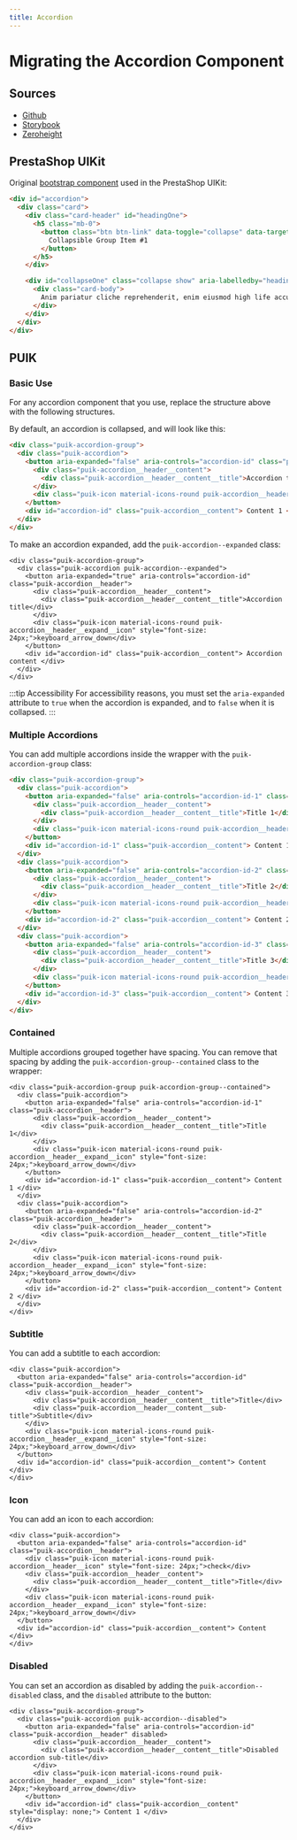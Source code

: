 ```yaml
---
title: Accordion
---
```


# Migrating the Accordion Component

## Sources

- [Github](https://github.com/PrestaShopCorp/puik/tree/main/packages/components/accordion)
- [Storybook](https://uikit.prestashop.com/?path=/story/components-accordion--default)
- [Zeroheight](https://zeroheight.com/47c0ab1be/p/17ec05-accordion/b/5951dd)

## PrestaShop UIKit

Original [bootstrap component](https://getbootstrap.com/docs/4.0/components/collapse/#accordion-example/) used in the PrestaShop UIKit:

```html
<div id="accordion">
  <div class="card">
    <div class="card-header" id="headingOne">
      <h5 class="mb-0">
        <button class="btn btn-link" data-toggle="collapse" data-target="#collapseOne" aria-expanded="true" aria-controls="collapseOne">
          Collapsible Group Item #1
        </button>
      </h5>
    </div>

    <div id="collapseOne" class="collapse show" aria-labelledby="headingOne" data-parent="#accordion">
      <div class="card-body">
        Anim pariatur cliche reprehenderit, enim eiusmod high life accusamus terry richardson ad squid. 3 wolf moon officia aute, non cupidatat skateboard dolor brunch. Food truck quinoa nesciunt laborum eiusmod. Brunch 3 wolf moon tempor, sunt aliqua put a bird on it squid single-origin coffee nulla assumenda shoreditch et. Nihil anim keffiyeh helvetica, craft beer labore wes anderson cred nesciunt sapiente ea proident. Ad vegan excepteur butcher vice lomo. Leggings occaecat craft beer farm-to-table, raw denim aesthetic synth nesciunt you probably haven't heard of them accusamus labore sustainable VHS.
      </div>
    </div>
  </div>
</div>
```

## PUIK

### Basic Use

For any accordion component that you use, replace the structure above with the following structures.

By default, an accordion is collapsed, and will look like this:

```html
<div class="puik-accordion-group">
  <div class="puik-accordion">
    <button aria-expanded="false" aria-controls="accordion-id" class="puik-accordion__header">
      <div class="puik-accordion__header__content">
        <div class="puik-accordion__header__content__title">Accordion title</div>
      </div>
      <div class="puik-icon material-icons-round puik-accordion__header__expand__icon" style="font-size: 24px;">keyboard_arrow_down</div>
    </button>
    <div id="accordion-id" class="puik-accordion__content"> Content 1 </div>
  </div>
</div>
```

To make an accordion expanded, add the `puik-accordion--expanded` class:

```html{2,3}
<div class="puik-accordion-group">
  <div class="puik-accordion puik-accordion--expanded">
    <button aria-expanded="true" aria-controls="accordion-id" class="puik-accordion__header">
      <div class="puik-accordion__header__content">
        <div class="puik-accordion__header__content__title">Accordion title</div>
      </div>
      <div class="puik-icon material-icons-round puik-accordion__header__expand__icon" style="font-size: 24px;">keyboard_arrow_down</div>
    </button>
    <div id="accordion-id" class="puik-accordion__content"> Accordion content </div>
  </div>
</div>
```
:::tip Accessibility
For accessibility reasons, you must set the `aria-expanded` attribute to `true` when the accordion is expanded, and to `false` when it is collapsed.
:::

### Multiple Accordions

You can add multiple accordions inside the wrapper with the `puik-accordion-group` class:

```html
<div class="puik-accordion-group">
  <div class="puik-accordion">
    <button aria-expanded="false" aria-controls="accordion-id-1" class="puik-accordion__header">
      <div class="puik-accordion__header__content">
        <div class="puik-accordion__header__content__title">Title 1</div>
      </div>
      <div class="puik-icon material-icons-round puik-accordion__header__expand__icon" style="font-size: 24px;">keyboard_arrow_down</div>
    </button>
    <div id="accordion-id-1" class="puik-accordion__content"> Content 1 </div>
  </div>
  <div class="puik-accordion">
    <button aria-expanded="false" aria-controls="accordion-id-2" class="puik-accordion__header">
      <div class="puik-accordion__header__content">
        <div class="puik-accordion__header__content__title">Title 2</div>
      </div>
      <div class="puik-icon material-icons-round puik-accordion__header__expand__icon" style="font-size: 24px;">keyboard_arrow_down</div>
    </button>
    <div id="accordion-id-2" class="puik-accordion__content"> Content 2 </div>
  </div>
  <div class="puik-accordion">
    <button aria-expanded="false" aria-controls="accordion-id-3" class="puik-accordion__header">
      <div class="puik-accordion__header__content">
        <div class="puik-accordion__header__content__title">Title 3</div>
      </div>
      <div class="puik-icon material-icons-round puik-accordion__header__expand__icon" style="font-size: 24px;">keyboard_arrow_down</div>
    </button>
    <div id="accordion-id-3" class="puik-accordion__content"> Content 3 </div>
  </div>
</div>
```

### Contained

Multiple accordions grouped together have spacing. You can remove that spacing by adding the `puik-accordion-group--contained` class to the wrapper:

```html{1}
<div class="puik-accordion-group puik-accordion-group--contained">
  <div class="puik-accordion">
    <button aria-expanded="false" aria-controls="accordion-id-1" class="puik-accordion__header">
      <div class="puik-accordion__header__content">
        <div class="puik-accordion__header__content__title">Title 1</div>
      </div>
      <div class="puik-icon material-icons-round puik-accordion__header__expand__icon" style="font-size: 24px;">keyboard_arrow_down</div>
    </button>
    <div id="accordion-id-1" class="puik-accordion__content"> Content 1 </div>
  </div>
  <div class="puik-accordion">
    <button aria-expanded="false" aria-controls="accordion-id-2" class="puik-accordion__header">
      <div class="puik-accordion__header__content">
        <div class="puik-accordion__header__content__title">Title 2</div>
      </div>
      <div class="puik-icon material-icons-round puik-accordion__header__expand__icon" style="font-size: 24px;">keyboard_arrow_down</div>
    </button>
    <div id="accordion-id-2" class="puik-accordion__content"> Content 2 </div>
  </div>
</div>
```

### Subtitle

You can add a subtitle to each accordion:

```html{5}
<div class="puik-accordion">
  <button aria-expanded="false" aria-controls="accordion-id" class="puik-accordion__header">
    <div class="puik-accordion__header__content">
      <div class="puik-accordion__header__content__title">Title</div>
      <div class="puik-accordion__header__content__sub-title">Subtitle</div>
    </div>
    <div class="puik-icon material-icons-round puik-accordion__header__expand__icon" style="font-size: 24px;">keyboard_arrow_down</div>
  </button>
  <div id="accordion-id" class="puik-accordion__content"> Content </div>
</div>
```

### Icon

You can add an icon to each accordion:

```html{7}
<div class="puik-accordion">
  <button aria-expanded="false" aria-controls="accordion-id" class="puik-accordion__header">
    <div class="puik-icon material-icons-round puik-accordion__header__icon" style="font-size: 24px;">check</div>
    <div class="puik-accordion__header__content">
      <div class="puik-accordion__header__content__title">Title</div>
    </div>
    <div class="puik-icon material-icons-round puik-accordion__header__expand__icon" style="font-size: 24px;">keyboard_arrow_down</div>
  </button>
  <div id="accordion-id" class="puik-accordion__content"> Content </div>
</div>
```

### Disabled

You can set an accordion as disabled by adding the `puik-accordion--disabled` class, and the `disabled` attribute to the button: 

```html{2,3}
<div class="puik-accordion-group">
  <div class="puik-accordion puik-accordion--disabled">
    <button aria-expanded="false" aria-controls="accordion-id" class="puik-accordion__header" disabled>
      <div class="puik-accordion__header__content">
        <div class="puik-accordion__header__content__title">Disabled accordion sub-title</div>
      </div>
      <div class="puik-icon material-icons-round puik-accordion__header__expand__icon" style="font-size: 24px;">keyboard_arrow_down</div>
    </button>
    <div id="accordion-id" class="puik-accordion__content" style="display: none;"> Content 1 </div>
  </div>
</div>
```
